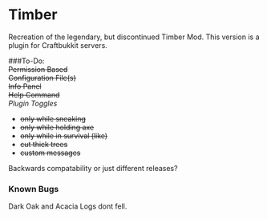 # Timber
Recreation of the legendary, but discontinued Timber Mod.  This version is a plugin for Craftbukkit servers.

###To-Do:  
~~Permission Based~~  
~~Configuration File(s)~~  
~~Info Panel~~    
~~Help Command~~  
*Plugin Toggles*  
- ~~only while sneaking~~  
- ~~only while holding axe~~  
- ~~only while in survival (like)~~  
- ~~cut thick trees~~  
- ~~custom messages~~  

Backwards compatability or just different releases?

### Known Bugs
Dark Oak and Acacia Logs dont fell.

